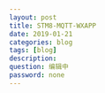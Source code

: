 ```yaml
---
layout: post
title: STM8-MQTT-WXAPP
date: 2019-01-21
categories: blog
tags: [blog]
description:
question: 编辑中
password: none
---
```

